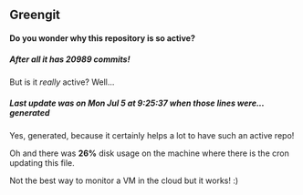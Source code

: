 ## Greengit

#### Do you wonder why this repository is so active?

##### After all it has 20989 commits!

But is it *really* active? Well...

##### Last update was on Mon Jul 5 at 9:25:37 when those lines were... generated

Yes, generated, because it certainly helps a lot to have such an active repo!

Oh and there was **26%** disk usage on the machine
where there is the cron updating this file.

Not the best way to monitor a VM in the cloud but it works! :)
